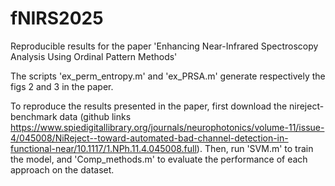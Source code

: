# fNIRS2025
Reproducible results for the paper 'Enhancing Near-Infrared Spectroscopy Analysis Using Ordinal Pattern Methods'

The scripts 'ex_perm_entropy.m' and 'ex_PRSA.m' generate respectively the figs 2 and 3 in the paper.

To reproduce the results presented in the paper, first download the nireject-benchmark data (github links https://www.spiedigitallibrary.org/journals/neurophotonics/volume-11/issue-4/045008/NiReject--toward-automated-bad-channel-detection-in-functional-near/10.1117/1.NPh.11.4.045008.full).
Then, run 'SVM.m' to train the model, and 'Comp_methods.m' to evaluate the performance of each approach on the dataset.
